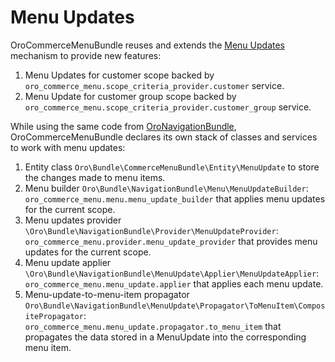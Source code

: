 <a id="bundle-docs-commerce-commerce-menu-bundle-menu-updates"></a>

# Menu Updates

OroCommerceMenuBundle reuses and extends the [Menu Updates](../../platform/NavigationBundle/menu-updates.md#bundle-docs-platform-navigation-bundle-menu-updates) mechanism to provide new features:

1. Menu Updates for customer scope backed by `oro_commerce_menu.scope_criteria_provider.customer` service.
2. Menu Update for customer group scope backed by `oro_commerce_menu.scope_criteria_provider.customer_group` service.

While using the same code from <a href="https://github.com/oroinc/platform/tree/master/src/Oro/Bundle/NavigationBundle" target="_blank">OroNavigationBundle</a>, OroCommerceMenuBundle declares its own stack of classes and services to work with menu updates:

1. Entity class `Oro\Bundle\CommerceMenuBundle\Entity\MenuUpdate` to store the changes made to menu items.
2. Menu builder `Oro\Bundle\NavigationBundle\Menu\MenuUpdateBuilder`: `oro_commerce_menu.menu.menu_update_builder` that applies menu updates for the current scope.
3. Menu updates provider `\Oro\Bundle\NavigationBundle\Provider\MenuUpdateProvider`: `oro_commerce_menu.provider.menu_update_provider` that provides menu updates for the current scope.
4. Menu update applier `\Oro\Bundle\NavigationBundle\MenuUpdate\Applier\MenuUpdateApplier`: `oro_commerce_menu.menu_update.applier` that applies each menu update.
5. Menu-update-to-menu-item propagator `Oro\Bundle\NavigationBundle\MenuUpdate\Propagator\ToMenuItem\CompositePropagator`: `oro_commerce_menu.menu_update.propagator.to_menu_item` that propagates the data stored in a MenuUpdate into the corresponding menu item.

<!-- Frontend -->
